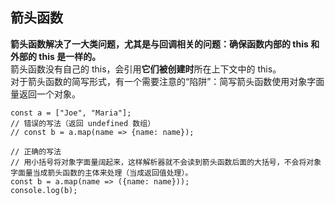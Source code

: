 ## 箭头函数
**箭头函数解决了一大类问题，尤其是与回调相关的问题：确保函数内部的 this 和外部的 this 是一样的。**  
箭头函数没有自己的 this，会引用**它们被创建时**所在上下文中的 this。  
对于箭头函数的简写形式，有一个需要注意的“陷阱”：简写箭头函数使用对象字面量返回一个对象。
```
const a = ["Joe", "Maria"];
// 错误的写法（返回 undefined 数组）
// const b = a.map(name => {name: name});

// 正确的写法
// 用小括号将对象字面量阔起来，这样解析器就不会读到箭头函数后面的大括号，不会将对象字面量当成箭头函数的主体来处理（当成返回值处理）。
const b = a.map(name => ({name: name}));
console.log(b);
```